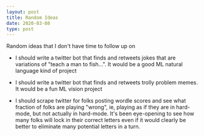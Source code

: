 ```yaml
---
layout: post
title: Random Ideas
date: 2020-03-08
type: post
---
```


Random ideas that I don't have time to follow up on

* I should write a twitter bot that finds and retweets jokes that are variations of "teach a man to fish...". It would be a good ML natural language kind of project

* I should write a twitter bot that finds and retweets trolly problem memes. It would be a fun ML vision project

* I should scrape twitter for folks posting wordle scores and see what fraction of folks are playing "wrong", ie, playing as if they are in hard-mode, but not actually in hard-mode. It's been eye-opening to see how many folks will lock in their correct letters even if it would clearly be better to eliminate many potential letters in a turn. 

